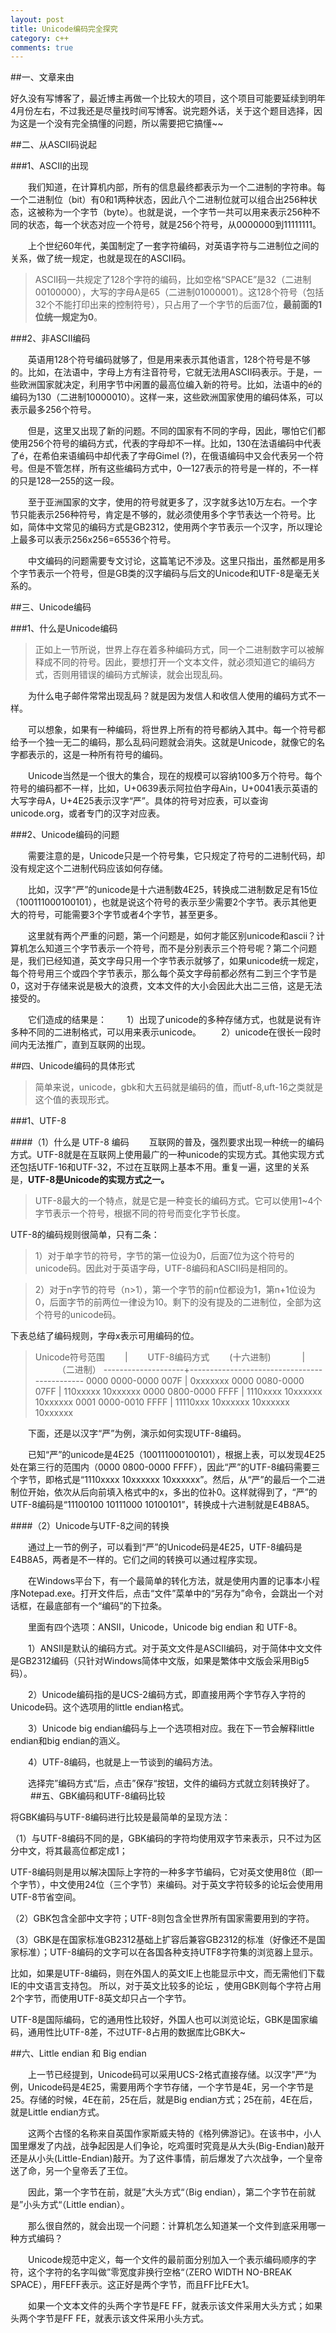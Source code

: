 ```yaml
---
layout: post
title: Unicode编码完全探究
category: c++
comments: true
---
```


##一、文章来由

好久没有写博客了，最近博主再做一个比较大的项目，这个项目可能要延续到明年4月份左右，不过我还是尽量找时间写博客。说完题外话，关于这个题目选择，因为这是一个没有完全搞懂的问题，所以需要把它搞懂~~

##二、从ASCII码说起

###1、ASCII的出现

　　我们知道，在计算机内部，所有的信息最终都表示为一个二进制的字符串。每一个二进制位（bit）有0和1两种状态，因此八个二进制位就可以组合出256种状态，这被称为一个字节（byte）。也就是说，一个字节一共可以用来表示256种不同的状态，每一个状态对应一个符号，就是256个符号，从0000000到11111111。

　　上个世纪60年代，美国制定了一套字符编码，对英语字符与二进制位之间的关系，做了统一规定，也就是现在的ASCII码。

> ASCII码一共规定了128个字符的编码，比如空格“SPACE”是32（二进制00100000），大写的字母A是65（二进制01000001）。这128个符号（包括32个不能打印出来的控制符号），只占用了一个字节的后面7位，**最前面的1位统一规定为0**。

###2、非ASCII编码

　　英语用128个符号编码就够了，但是用来表示其他语言，128个符号是不够的。比如，在法语中，字母上方有注音符号，它就无法用ASCII码表示。于是，一些欧洲国家就决定，利用字节中闲置的最高位编入新的符号。比如，法语中的é的编码为130（二进制10000010）。这样一来，这些欧洲国家使用的编码体系，可以表示最多256个符号。 

　　但是，这里又出现了新的问题。不同的国家有不同的字母，因此，哪怕它们都使用256个符号的编码方式，代表的字母却不一样。比如，130在法语编码中代表了é，在希伯来语编码中却代表了字母Gimel (?)，在俄语编码中又会代表另一个符号。但是不管怎样，所有这些编码方式中，0—127表示的符号是一样的，不一样的只是128—255的这一段。 

　　至于亚洲国家的文字，使用的符号就更多了，汉字就多达10万左右。一个字节只能表示256种符号，肯定是不够的，就必须使用多个字节表达一个符号。比如，简体中文常见的编码方式是GB2312，使用两个字节表示一个汉字，所以理论上最多可以表示256x256=65536个符号。 

　　中文编码的问题需要专文讨论，这篇笔记不涉及。这里只指出，虽然都是用多个字节表示一个符号，但是GB类的汉字编码与后文的Unicode和UTF-8是毫无关系的。 

##三、Unicode编码

###1、什么是Unicode编码

> 正如上一节所说，世界上存在着多种编码方式，同一个二进制数字可以被解释成不同的符号。因此，要想打开一个文本文件，就必须知道它的编码方式，否则用错误的编码方式解读，就会出现乱码。


　　为什么电子邮件常常出现乱码？就是因为发信人和收信人使用的编码方式不一样。 

　　可以想象，如果有一种编码，将世界上所有的符号都纳入其中。每一个符号都给予一个独一无二的编码，那么乱码问题就会消失。这就是Unicode，就像它的名字都表示的，这是一种所有符号的编码。 

　　Unicode当然是一个很大的集合，现在的规模可以容纳100多万个符号。每个符号的编码都不一样，比如，U+0639表示阿拉伯字母Ain，U+0041表示英语的大写字母A，U+4E25表示汉字“严”。具体的符号对应表，可以查询unicode.org，或者专门的汉字对应表。 

###2、Unicode编码的问题

　　需要注意的是，Unicode只是一个符号集，它只规定了符号的二进制代码，却没有规定这个二进制代码应该如何存储。 

　　比如，汉字“严”的unicode是十六进制数4E25，转换成二进制数足足有15位（100111000100101），也就是说这个符号的表示至少需要2个字节。表示其他更大的符号，可能需要3个字节或者4个字节，甚至更多。 

　　这里就有两个严重的问题，第一个问题是，如何才能区别unicode和ascii？计算机怎么知道三个字节表示一个符号，而不是分别表示三个符号呢？第二个问题是，我们已经知道，英文字母只用一个字节表示就够了，如果unicode统一规定，每个符号用三个或四个字节表示，那么每个英文字母前都必然有二到三个字节是0，这对于存储来说是极大的浪费，文本文件的大小会因此大出二三倍，这是无法接受的。 

　　它们造成的结果是：
　　1）出现了unicode的多种存储方式，也就是说有许多种不同的二进制格式，可以用来表示unicode。
　　2）unicode在很长一段时间内无法推广，直到互联网的出现。

##四、Unicode编码的具体形式

> 简单来说，unicode，gbk和大五码就是编码的值，而utf-8,uft-16之类就是这个值的表现形式。

###1、UTF-8

####（1）什么是 UTF-8 编码
　　互联网的普及，强烈要求出现一种统一的编码方式。UTF-8就是在互联网上使用最广的一种unicode的实现方式。其他实现方式还包括UTF-16和UTF-32，不过在互联网上基本不用。重复一遍，这里的关系是，**UTF-8是Unicode的实现方式之一。** 

> UTF-8最大的一个特点，就是它是一种变长的编码方式。它可以使用1~4个字节表示一个符号，根据不同的符号而变化字节长度。 

UTF-8的编码规则很简单，只有二条： 

> 1）对于单字节的符号，字节的第一位设为0，后面7位为这个符号的unicode码。因此对于英语字母，UTF-8编码和ASCII码是相同的。 

> 2）对于n字节的符号（n>1），第一个字节的前n位都设为1，第n+1位设为0，后面字节的前两位一律设为10。剩下的没有提及的二进制位，全部为这个符号的unicode码。 

下表总结了编码规则，字母x表示可用编码的位。 

> Unicode符号范围 　　| 　　UTF-8编码方式 
　　(十六进制) 　　　 | 　　　（二进制） 
--------------------+--------------------------------------------- 
0000 0000-0000 007F | 0xxxxxxx 
0000 0080-0000 07FF | 110xxxxx 10xxxxxx 
0000 0800-0000 FFFF | 1110xxxx 10xxxxxx 10xxxxxx 
0001 0000-0010 FFFF | 11110xxx 10xxxxxx 10xxxxxx 10xxxxxx 

　　下面，还是以汉字“严”为例，演示如何实现UTF-8编码。 

　　已知“严”的unicode是4E25（100111000100101），根据上表，可以发现4E25处在第三行的范围内（0000 0800-0000 FFFF），因此“严”的UTF-8编码需要三个字节，即格式是“1110xxxx 10xxxxxx 10xxxxxx”。然后，从“严”的最后一个二进制位开始，依次从后向前填入格式中的x，多出的位补0。这样就得到了，“严”的UTF-8编码是“11100100 10111000 10100101”，转换成十六进制就是E4B8A5。

####（2）Unicode与UTF-8之间的转换

　　通过上一节的例子，可以看到“严”的Unicode码是4E25，UTF-8编码是E4B8A5，两者是不一样的。它们之间的转换可以通过程序实现。 

　　在Windows平台下，有一个最简单的转化方法，就是使用内置的记事本小程序Notepad.exe。打开文件后，点击“文件”菜单中的“另存为”命令，会跳出一个对话框，在最底部有一个“编码”的下拉条。 

　　里面有四个选项：ANSII，Unicode，Unicode big endian 和 UTF-8。 

　　1）ANSII是默认的编码方式。对于英文文件是ASCII编码，对于简体中文文件是GB2312编码（只针对Windows简体中文版，如果是繁体中文版会采用Big5码）。 

　　2）Unicode编码指的是UCS-2编码方式，即直接用两个字节存入字符的Unicode码。这个选项用的little endian格式。 

　　3）Unicode big endian编码与上一个选项相对应。我在下一节会解释little endian和big endian的涵义。 

　　4）UTF-8编码，也就是上一节谈到的编码方法。 

　　选择完”编码方式“后，点击”保存“按钮，文件的编码方式就立刻转换好了。 
　　
##五、GBK编码和UTF-8编码比较

将GBK编码与UTF-8编码进行比较是最简单的呈现方法：

（1）与UTF-8编码不同的是，GBK编码的字符均使用双字节来表示，只不过为区分中文，将其最高位都定成1；

UTF-8编码则是用以解决国际上字符的一种多字节编码，它对英文使用8位（即一个字节），中文使用24位（三个字节）来编码。对于英文字符较多的论坛会使用用UTF-8节省空间。

（2）GBK包含全部中文字符；UTF-8则包含全世界所有国家需要用到的字符。

（3）GBK是在国家标准GB2312基础上扩容后兼容GB2312的标准（好像还不是国家标准）；UTF-8编码的文字可以在各国各种支持UTF8字符集的浏览器上显示。

比如，如果是UTF-8编码，则在外国人的英文IE上也能显示中文，而无需他们下载IE的中文语言支持包。 所以，对于英文比较多的论坛 ，使用GBK则每个字符占用2个字节，而使用UTF-8英文却只占一个字节。

UTF-8是国际编码，它的通用性比较好，外国人也可以浏览论坛，GBK是国家编码，通用性比UTF-8差，不过UTF-8占用的数据库比GBK大~


##六、Little endian 和 Big endian

　　上一节已经提到，Unicode码可以采用UCS-2格式直接存储。以汉字”严“为例，Unicode码是4E25，需要用两个字节存储，一个字节是4E，另一个字节是25。存储的时候，4E在前，25在后，就是Big endian方式；25在前，4E在后，就是Little endian方式。 

　　这两个古怪的名称来自英国作家斯威夫特的《格列佛游记》。在该书中，小人国里爆发了内战，战争起因是人们争论，吃鸡蛋时究竟是从大头(Big-Endian)敲开还是从小头(Little-Endian)敲开。为了这件事情，前后爆发了六次战争，一个皇帝送了命，另一个皇帝丢了王位。 

　　因此，第一个字节在前，就是”大头方式“（Big endian），第二个字节在前就是”小头方式“（Little endian）。 

　　那么很自然的，就会出现一个问题：计算机怎么知道某一个文件到底采用哪一种方式编码？ 

　　Unicode规范中定义，每一个文件的最前面分别加入一个表示编码顺序的字符，这个字符的名字叫做”零宽度非换行空格“（ZERO WIDTH NO-BREAK SPACE），用FEFF表示。这正好是两个字节，而且FF比FE大1。 

　　如果一个文本文件的头两个字节是FE FF，就表示该文件采用大头方式；如果头两个字节是FF FE，就表示该文件采用小头方式。




